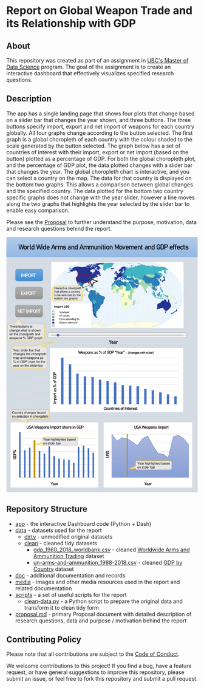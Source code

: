 # Report on Global Weapon Trade and its Relationship with GDP

## About
This repository was created as part of an assignment in [UBC's Master of Data Science](https://masterdatascience.ubc.ca/) program. The goal of the assignment is to create an interactive dashboard that effectively visualizes specified research questions.

## Description 

The app has a single landing page that shows four plots that change based on a slider bar that changes the year shown, and three buttons. The three buttons specify import, export and net import of weapons for each country globally.  All four graphs change according to the button selected. The first graph is a global choropleth of each country with the colour shaded to the scale generated by the button selected. The graph below has a set of countries of interest with their import, export or net import (based on the button) plotted as a percentage of GDP. For both the global choropleth plot, and the percentage of GDP plot, the data plotted changes with a slider bar that changes the year. The global choropleth chart is interactive, and you can select a country on the map. The data for that country is displayed on the bottom two graphs. This allows a comparison between global changes and the specified country. The data plotted for the bottom two country specific graphs does not change with the year slider, however a line moves along the two graphs that highlights the year selected by the slider bar to enable easy comparison.

Please see the [Proposal](proposal.md) to further understand the purpose, motivation, data and research questions behind the report.

![](media/World_Weapons_App_Sketch-1.png)

## Repository Structure
- [app](app) - the interactive Dashboard code (Python + Dash)
- [data](data) - datasets used for the report
    - [dirty](data/dirty) - unmodified original datasets
    - [clean](data/clean) - cleaned tidy datasets
        - [gdp_1960_2018_worldbank.csv](data/clean/gdp_1960_2018_worldbank.csv) - cleaned [Worldwide Arms and Ammunition Trading](http://data.un.org/Data.aspx?d=ComTrade&f=_l1Code%3a93) dataset
        - [un-arms-and-ammunition_1988-2018.csv](data/clean/un-arms-and-ammunition_1988-2018.csv) - cleaned [GDP by Country](https://data.worldbank.org/indicator/NY.GDP.MKTP.CD) dataset
- [doc](doc) - additional documentation and records
- [media](media) - images and other media resources used in the report and related documentation
- [scripts](scripts) - a set of useful scripts for the report
    - [clean-data.py](scripts/clean-data.py) - a Python script to prepare the original data and transform it to clean tidy form
- [proposal.md](proposal.md) - primary Proposal document with detailed description of research questions, data and purpose / motivation behind the report   

## Contributing Policy
Please note that all contributions are subject to the [Code of Conduct]('CODE_OF_CONDUCT.md').

We welcome contributions to this project! If you find a bug, have a feature request, or have general suggestions to improve this repository, please submit an issue, or feel free to fork this repository and submit a pull request.
